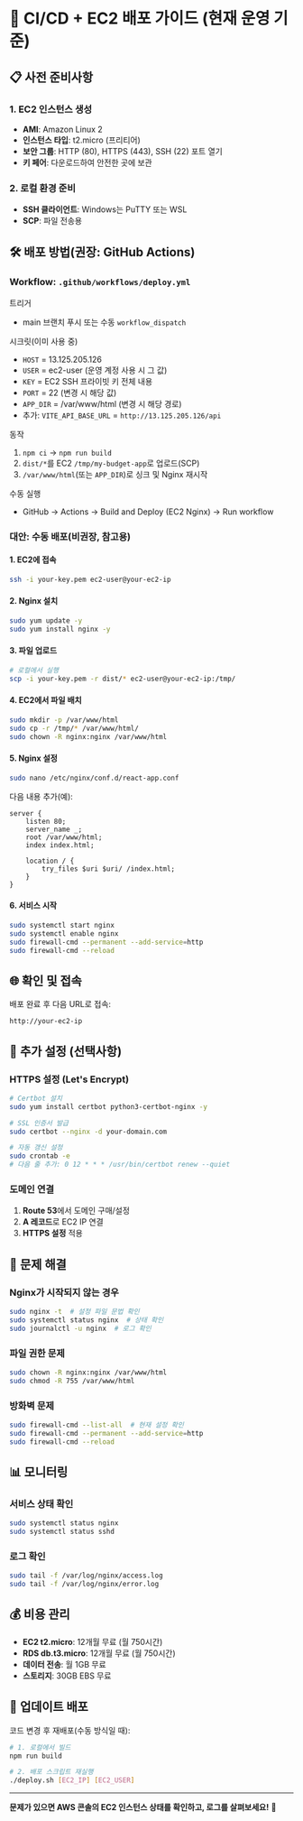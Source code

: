 # 🚀 CI/CD + EC2 배포 가이드 (현재 운영 기준)

## 📋 **사전 준비사항**

### 1. **EC2 인스턴스 생성**
- **AMI**: Amazon Linux 2
- **인스턴스 타입**: t2.micro (프리티어)
- **보안 그룹**: HTTP (80), HTTPS (443), SSH (22) 포트 열기
- **키 페어**: 다운로드하여 안전한 곳에 보관

### 2. **로컬 환경 준비**
- **SSH 클라이언트**: Windows는 PuTTY 또는 WSL
- **SCP**: 파일 전송용

## 🛠️ **배포 방법(권장: GitHub Actions)**

### Workflow: `.github/workflows/deploy.yml`
트리거
- main 브랜치 푸시 또는 수동 `workflow_dispatch`

시크릿(이미 사용 중)
- `HOST` = 13.125.205.126
- `USER` = ec2-user (운영 계정 사용 시 그 값)
- `KEY` = EC2 SSH 프라이빗 키 전체 내용
- `PORT` = 22 (변경 시 해당 값)
- `APP_DIR` = /var/www/html (변경 시 해당 경로)
- 추가: `VITE_API_BASE_URL` = `http://13.125.205.126/api`

동작
1) `npm ci` → `npm run build`
2) `dist/*`를 EC2 `/tmp/my-budget-app`로 업로드(SCP)
3) `/var/www/html`(또는 `APP_DIR`)로 싱크 및 Nginx 재시작

수동 실행
- GitHub → Actions → Build and Deploy (EC2 Nginx) → Run workflow

### **대안: 수동 배포(비권장, 참고용)**

#### 1. **EC2에 접속**
```bash
ssh -i your-key.pem ec2-user@your-ec2-ip
```

#### 2. **Nginx 설치**
```bash
sudo yum update -y
sudo yum install nginx -y
```

#### 3. **파일 업로드**
```bash
# 로컬에서 실행
scp -i your-key.pem -r dist/* ec2-user@your-ec2-ip:/tmp/
```

#### 4. **EC2에서 파일 배치**
```bash
sudo mkdir -p /var/www/html
sudo cp -r /tmp/* /var/www/html/
sudo chown -R nginx:nginx /var/www/html
```

#### 5. **Nginx 설정**
```bash
sudo nano /etc/nginx/conf.d/react-app.conf
```

다음 내용 추가(예):
```nginx
server {
    listen 80;
    server_name _;
    root /var/www/html;
    index index.html;
    
    location / {
        try_files $uri $uri/ /index.html;
    }
}
```

#### 6. **서비스 시작**
```bash
sudo systemctl start nginx
sudo systemctl enable nginx
sudo firewall-cmd --permanent --add-service=http
sudo firewall-cmd --reload
```

## 🌐 **확인 및 접속**

배포 완료 후 다음 URL로 접속:
```
http://your-ec2-ip
```

## 🔧 **추가 설정 (선택사항)**

### **HTTPS 설정 (Let's Encrypt)**
```bash
# Certbot 설치
sudo yum install certbot python3-certbot-nginx -y

# SSL 인증서 발급
sudo certbot --nginx -d your-domain.com

# 자동 갱신 설정
sudo crontab -e
# 다음 줄 추가: 0 12 * * * /usr/bin/certbot renew --quiet
```

### **도메인 연결**
1. **Route 53**에서 도메인 구매/설정
2. **A 레코드**로 EC2 IP 연결
3. **HTTPS 설정** 적용

## 🐛 **문제 해결**

### **Nginx가 시작되지 않는 경우**
```bash
sudo nginx -t  # 설정 파일 문법 확인
sudo systemctl status nginx  # 상태 확인
sudo journalctl -u nginx  # 로그 확인
```

### **파일 권한 문제**
```bash
sudo chown -R nginx:nginx /var/www/html
sudo chmod -R 755 /var/www/html
```

### **방화벽 문제**
```bash
sudo firewall-cmd --list-all  # 현재 설정 확인
sudo firewall-cmd --permanent --add-service=http
sudo firewall-cmd --reload
```

## 📊 **모니터링**

### **서비스 상태 확인**
```bash
sudo systemctl status nginx
sudo systemctl status sshd
```

### **로그 확인**
```bash
sudo tail -f /var/log/nginx/access.log
sudo tail -f /var/log/nginx/error.log
```

## 💰 **비용 관리**

- **EC2 t2.micro**: 12개월 무료 (월 750시간)
- **RDS db.t3.micro**: 12개월 무료 (월 750시간)
- **데이터 전송**: 월 1GB 무료
- **스토리지**: 30GB EBS 무료

## 🔄 **업데이트 배포**

코드 변경 후 재배포(수동 방식일 때):
```bash
# 1. 로컬에서 빌드
npm run build

# 2. 배포 스크립트 재실행
./deploy.sh [EC2_IP] [EC2_USER]
```

---

**문제가 있으면 AWS 콘솔의 EC2 인스턴스 상태를 확인하고, 로그를 살펴보세요!** 🚀









